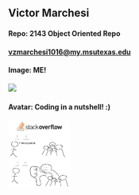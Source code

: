 ## Victor Marchesi
#### Repo: 2143 Object Oriented Repo
#### vzmarchesi1016@my.msutexas.edu
#### Image: ME!

![](https://user-images.githubusercontent.com/91359207/214430619-37bf4dcb-a06d-4b31-94a3-bcd217b14a23.JPG)

#### Avatar: Coding in a nutshell! :)
<img src="https://github.com/Vizemo/2143-OOP-Marchesi/blob/main/Assignments/Graphics/README/Avatar.JPG" width=25% height=25%>
